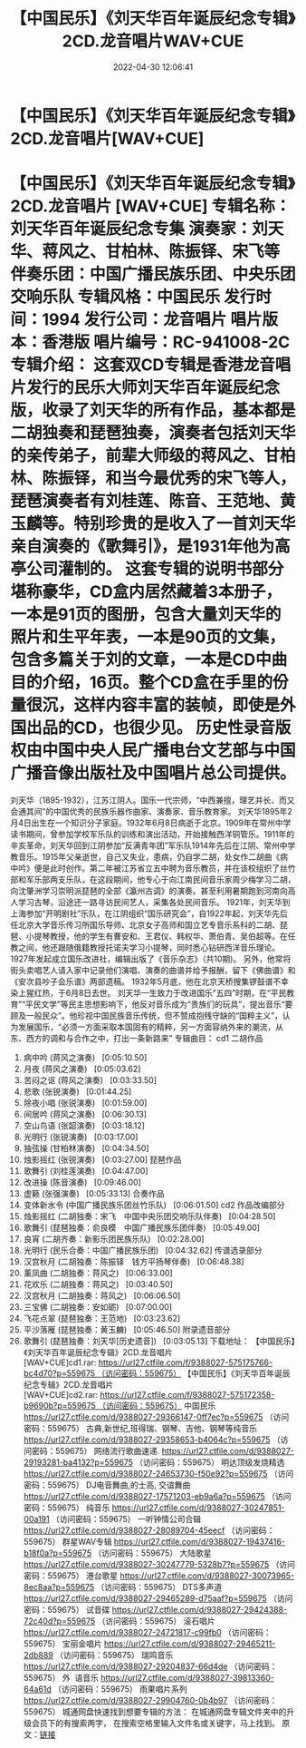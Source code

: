 ﻿---
title: 【中国民乐】《刘天华百年诞辰纪念专辑》2CD.龙音唱片WAV+CUE
date: 2022-04-30 12:06:41
categories: 古典音乐、新世纪、纯音雅乐
tags: 纯音乐
---
# 【中国民乐】《刘天华百年诞辰纪念专辑》2CD.龙音唱片[WAV+CUE]

【中国民乐】《刘天华百年诞辰纪念专辑》2CD.龙音唱片 [WAV+CUE]
专辑名称：刘天华百年诞辰纪念专集
演奏家：刘天华、蒋风之、甘柏林、陈振铎、宋飞等
伴奏乐团：中国广播民族乐团、中央乐团交响乐队
专辑风格：中国民乐
发行时间：1994
发行公司：龙音唱片
唱片版本：香港版
唱片编号：RC-941008-2C
专辑介绍：
这套双CD专辑是香港龙音唱片发行的民乐大师刘天华百年诞辰纪念版，收录了刘天华的所有作品，基本都是二胡独奏和琵琶独奏，演奏者包括刘天华的亲传弟子，前辈大师级的蒋风之、甘柏林、陈振铎，和当今最优秀的宋飞等人，琵琶演奏者有刘桂莲、陈音、王范地、黄玉麟等。特别珍贵的是收入了一首刘天华亲自演奏的《歌舞引》，是1931年他为高亭公司灌制的。
这套专辑的说明书部分堪称豪华，CD盒内居然藏着3本册子，一本是91页的图册，包含大量刘天华的照片和生平年表，一本是90页的文集，包含多篇关于刘的文章，一本是CD中曲目的介绍，16页。整个CD盒在手里的份量很沉，这样内容丰富的装帧，即使是外国出品的CD，也很少见。
历史性录音版权由中国中央人民广播电台文艺部与中国广播音像出版社及中国唱片总公司提供。
================================
刘天华（1895-1932），江苏江阴人。国乐一代宗师，“中西兼擅，理艺并长、而又会通其间”的中国优秀的民族乐器作曲家、演奏家、音乐教育家。
刘天华1895年2月4日出生在一个知识分子家庭。1932年6月8日病逝于北京。1909年在常州中学读书期间，曾参加学校军乐队的训练和演出活动，开始接触西洋铜管乐。1911年的辛亥革命，刘天华回到江阴参加“反满青年团”军乐队1914年先后在江阴、常州中学教音乐。1915年父亲逝世，自己又失业，患病，仍自学二胡，处女作二胡曲《病中吟》便是此时创作。第二年被江苏省立五中聘为音乐教员，并在该校组织了丝竹部和军乐部两支乐队，在这段期间，他专心于向江南民间音乐家周少梅学习二胡，向沈肇洲学习崇明派琵琶的全部《瀛州古调》的演奏。甚至利用暑期跑到河南向高人学习古琴，沿途还一路寻访民间艺人，采集各处民间音乐。
1921年，刘天华到上海参加“开明剧社”乐队，在江阴组织“国乐研究会”，自1922年起，刘天华先后任北京大学音乐传习所国乐导师、北京女子高师和国立艺专音乐系科的二胡、琵琶、小提琴教授，他的学生有曹安和、王君仪、韩权华、萧伯青、吴伯超等。在任教之间，他还跟随俄籍教授托诺夫学习小提琴，同时悉心钻研西洋音乐理论。1927年发起成立国乐改进社，编辑出版了《音乐杂志》（共10期)。
另外，他常将街头卖唱艺人请入家中记录他们演唱、演奏的曲谱并给予报酬，留下《佛曲谱》和《安次县吵子会乐谱》两部遗稿。
1932年5月底，他在北京天桥搜集锣鼓谱不幸染上猩红热，于6月8日去世。
刘天华一生致力于改进国乐“五四”时期，在“平民教育”“平民文学”等民主思想影响下，他反对音乐成为“贵族们的玩具”，提出音乐“要顾及一般民众”。他珍视中国民族音乐传统，但不赞成抱残守缺的“国粹主义”，认为发展国乐，“必须一方面采取本国固有的精粹，另一方面容纳外来的潮流，从东、西方的调和与合作之中，打出一条新路来”
专辑曲目：
cd1
二胡作品
01. 病中吟 (蒋风之演奏)   [0:05:10.50]
02. 月夜 (蒋风之演奏)   [0:05:03.62]
03. 苦闷之讴 (蒋风之演奏)   [0:03:33.50]
04. 悲歌 (张锐演奏)   [0:01:44.25]
05. 除夜小唱 (张锐演奏)   [0:01:59.00]
06. 间居吟 (蒋风之演奏)   [0:06:30.13]
07. 空山鸟语 (张韶演奏)   [0:03:18.12]
08. 光明行 (张锐演奏)   [0:03:17.00]
09. 独弦操 (甘柏林演奏)   [0:04:34.50]
10. 烛影摇红 (张锐演奏)   [0:03:27.00]
琵琶作品
11. 歌舞引 (刘桂莲演奏)   [0:04:47.00]
12. 改进操 (陈音演奏)   [0:09:46.00]
13. 虚籁 (张强演奏)   [0:05:33.13]
合奏作品
14. 变体新水令 (中国广播民族乐团丝竹乐队)   [0:06:01.50]
cd2
作品改编部分
01. 烛影摇红 (二胡独奏：宋飞　中国中央乐团交响乐队伴奏)   [0:04:28.50]
02. 歌舞引 (琵琶独奏：俞良模　中国广播民族乐团伴奏)   [0:05:49.00]
03. 良宵 (二胡齐奏：新影乐团民族乐队)   [0:02:28.00]
04. 光明行 (民乐合奏：中国广播民族乐团)   [0:04:32.62]
传谱选录部分
05. 汉宫秋月 (二胡独奏：陈振铎　钱方平扬琴伴奏)   [0:06:48.38]
06. 薰凤曲 (二胡独奏：蒋风之)   [0:06:33.00]
07. 花欢乐 (二胡独奏：蒋风之)   [0:03:40.50]
08. 汉宫秋月 (二胡独奏：蒋风之)   [0:06:06.50]
09. 三宝佛 (二胡独奏：安如砺)   [0:07:00.00]
10. 飞花点翠 (琵琶独奏：王范地)   [0:03:23.62]
11. 平沙落雁 (琵琶独奏：黄玉麟)   [0:05:46.50]
附录遗音部分
12. 歌舞引 (琵琶独奏：刘天华[历史遗音])   [0:03:05.13]
下载地址：
【中国民乐】《刘天华百年诞辰纪念专辑》2CD.龙音唱片
[WAV+CUE]cd1.rar: https://url27.ctfile.com/f/9388027-575175766-bc4d70?p=559675 （访问密码：559675）
【中国民乐】《刘天华百年诞辰纪念专辑》2CD.龙音唱片
[WAV+CUE]cd2.rar: https://url27.ctfile.com/f/9388027-575172358-b9690b?p=559675 （访问密码：559675）
中国民乐
https://url27.ctfile.com/d/9388027-29366147-0ff7ec?p=559675
（访问密码：559675）
古典,新世纪,班得瑞、钢琴、吉他、钢琴等纯音乐
https://url27.ctfile.com/d/9388027-29358653-b4064c?p=559675
（访问密码：559675）
网络流行歌曲速递.
https://url27.ctfile.com/d/9388027-29193281-ba4132?p=559675
（访问密码：559675）
明达顶级发烧精选
https://url27.ctfile.com/d/9388027-24653730-f50e92?p=559675
（访问密码：559675）
DJ电音舞曲,的士高, 交谊舞曲
https://url27.ctfile.com/d/9388027-17571203-eb9a6a?p=559675
（访问密码：559675）
纯音乐
https://url27.ctfile.com/d/9388027-30247851-00a191
（访问密码：559675）
一听钟情公司合辑
https://url27.ctfile.com/d/9388027-28089704-45eecf
（访问密码：559675）
群星WAV专辑
https://url27.ctfile.com/d/9388027-19437416-b18f0a?p=559675
（访问密码：559675）
大陆歌星
https://url27.ctfile.com/d/9388027-30247779-5328b7?p=559675
（访问密码：559675）
港台歌星
https://url27.ctfile.com/d/9388027-30073965-8ec8aa?p=559675
（访问密码：559675）
DTS多声道
https://url27.ctfile.com/d/9388027-29465289-d75aaf?p=559675
（访问密码：559675）
试音碟
https://url27.ctfile.com/d/9388027-29424388-72c40d?p=559675
（访问密码：559675）
滚石唱片
https://url27.ctfile.com/d/9388027-24721817-c99fb0
（访问密码：559675）
宝丽金唱片
https://url27.ctfile.com/d/9388027-29465211-2db889
（访问密码：559675）
瑞鸣音乐
https://url27.ctfile.com/d/9388027-29204837-66d4de
（访问密码：559675）
外  语音乐
https://url27.ctfile.com/d/9388027-39813360-64a61d
（访问密码：559675）
雨果唱片系列
https://url27.ctfile.com/d/9388027-29904760-0b4b97
（访问密码：559675）
城通网盘快速找到想要专辑的方法：
在城通网盘专辑文件夹中的升级会员下的有搜索两字，
在搜索空格里输入文件名或关键字，马上找到。
原文：[链接](https://blog.sina.com.cn/s/blog_1647c7e7601030wyj.html)